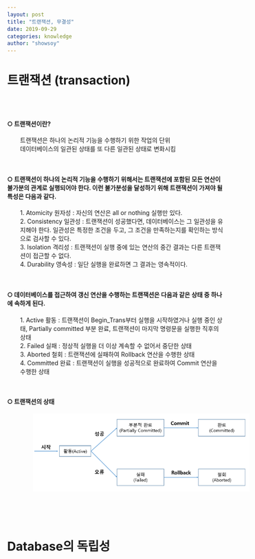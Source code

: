 ```yaml
---
layout: post
title: "트랜잭션, 무결성"
date: 2019-09-29
categories: knowledge
author: "showsoy"
---
```

<h1>트랜잭션 (transaction)</h1><br/>
<h4><br />○ 트랜잭션이란?</h4>
<p style="padding-left: 30px;">트랜잭션은 하나의 논리적 기능을 수행하기 위한 작업의 단위<br /> 데이터베이스의 일관된 상태를 또 다른 일관된 상태로 변화시킴</p>
<p style="padding-left: 30px;">&nbsp;</p>
<h4>○&nbsp;트랜잭션이 하나의 논리적 기능을 수행하기 위해서는 트랜잭션에 포함된 모든 연산이 불가분의 관계로 실행되어야 한다. 이런 불가분성을 달성하기 위해 트랜잭션이 가져야 될 특성은 다음과 같다.</h4>
<p style="padding-left: 30px;">1. Atomicity 원자성 : 자신의 연산은 all or nothing 실행만 있다.<br />2. Consistency 일관성 : 트랜잭션이 성공했다면, 데이터베이스는 그 일관성을 유지해야 한다. 일관성은 특정한 조건을 두고, 그 조건을 만족하는지를 확인하는 방식으로 검사할 수 있다.<br />3. Isolation 격리성 :&nbsp;트랜잭션이 실행 중에 있는 연산의 중간 결과는 다른 트랜잭션이 접근할 수 없다.<br />4. Durability 영속성 : 일단 실행을 완료하면 그 결과는 영속적이다.</p>
<p>&nbsp;</p>
<h4>○ 데이터베이스를 접근하여 갱신 연산을 수행하는 트랜잭션은 다음과 같은 상태 중 하나에 속하게 된다.</h4>
<p style="padding-left: 30px;">1. Active 활동 : 트랜잭션이 Begin_Trans부터 실행을 시작하였거나 실행 중인 상태, Partially committed 부분 완료,&nbsp;트랜잭션이 마지막 명령문을 실행한 직후의 상태<br />2. Failed 실패 :&nbsp;정상적 실행을 더 이상 계속할 수 없어서 중단한 상태<br />3. Aborted 철회 :&nbsp;트랜잭션에 실패하여 Rollback 연산을 수행한 상태<br />4. Committed 완료 : 트랜잭션이 실행을 성공적으로 완료하여 Commit 연산을 수행한 상태</p>
<p>&nbsp;</p>
<h4>○&nbsp;트랜잭션의 상태</h4>
<img src="/img/transaction.png" style="width:800px;padding-left:60px;"/>
<p>&nbsp;</p>
<p>&nbsp;</p>
<h1>Database의 독립성</h1><br/>